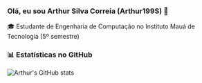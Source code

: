 ### Olá, eu sou Arthur Silva Correia (Arthur199S) 👋

🎓 Estudante de Engenharia de Computação no Instituto Mauá de Tecnologia (5º semestre)

### 📊 Estatísticas no GitHub

![Arthur's GitHub stats](https://github-readme-stats.vercel.app/api?username=Arthur199S&show_icons=true&theme=dracula)
